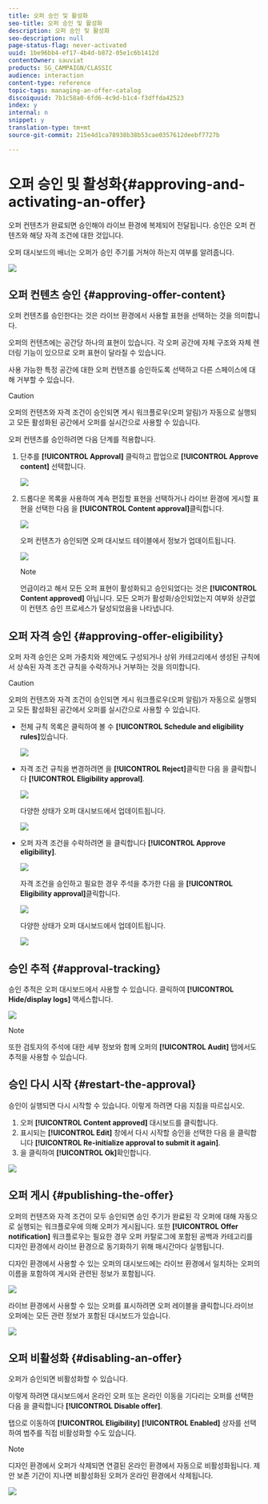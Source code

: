 ```yaml
---
title: 오퍼 승인 및 활성화
seo-title: 오퍼 승인 및 활성화
description: 오퍼 승인 및 활성화
seo-description: null
page-status-flag: never-activated
uuid: 1be96bb4-ef17-4b4d-b872-05e1c6b1412d
contentOwner: sauviat
products: SG_CAMPAIGN/CLASSIC
audience: interaction
content-type: reference
topic-tags: managing-an-offer-catalog
discoiquuid: 7b1c58a0-6fd6-4c9d-b1c4-f3dffda42523
index: y
internal: n
snippet: y
translation-type: tm+mt
source-git-commit: 215e4d1ca78938b38b53cae0357612deebf7727b

---
```



# 오퍼 승인 및 활성화{#approving-and-activating-an-offer}

오퍼 컨텐츠가 완료되면 승인해야 라이브 환경에 복제되어 전달됩니다. 승인은 오퍼 컨텐츠와 해당 자격 조건에 대한 것입니다.

오퍼 대시보드의 배너는 오퍼가 승인 주기를 거쳐야 하는지 여부를 알려줍니다.

![](assets/offer_validate_001.png)

## 오퍼 컨텐츠 승인 {#approving-offer-content}

오퍼 컨텐츠를 승인한다는 것은 라이브 환경에서 사용할 표현을 선택하는 것을 의미합니다.

오퍼의 컨텐츠에는 공간당 하나의 표현이 있습니다. 각 오퍼 공간에 자체 구조와 자체 렌더링 기능이 있으므로 오퍼 표현이 달라질 수 있습니다.

사용 가능한 특정 공간에 대한 오퍼 컨텐츠를 승인하도록 선택하고 다른 스페이스에 대해 거부할 수 있습니다.

>[!CAUTION]
>
>오퍼의 컨텐츠와 자격 조건이 승인되면 게시 워크플로우(오퍼 알림)가 자동으로 실행되고 모든 활성화된 공간에서 오퍼를 실시간으로 사용할 수 있습니다.

오퍼 컨텐츠를 승인하려면 다음 단계를 적용합니다.

1. 단추를 **[!UICONTROL Approval]** 클릭하고 팝업으로 **[!UICONTROL Approve content]** 선택합니다.

   ![](assets/offer_validate_002.png)

1. 드롭다운 목록을 사용하여 계속 편집할 표현을 선택하거나 라이브 환경에 게시할 표현을 선택한 다음 을 **[!UICONTROL Content approval]**&#x200B;클릭합니다.

   ![](assets/offer_validate_003.png)

   오퍼 컨텐츠가 승인되면 오퍼 대시보드 테이블에서 정보가 업데이트됩니다.

   ![](assets/offer_validate_004.png)

   >[!NOTE]
   >
   >언급이라고 해서 모든 오퍼 표현이 활성화되고 승인되었다는 것은 **[!UICONTROL Content approved]** 아닙니다. 모든 오퍼가 활성화/승인되었는지 여부와 상관없이 컨텐츠 승인 프로세스가 달성되었음을 나타냅니다.

## 오퍼 자격 승인 {#approving-offer-eligibility}

오퍼 자격 승인은 오퍼 가중치와 제안에도 구성되거나 상위 카테고리에서 생성된 규칙에서 상속된 자격 조건 규칙을 수락하거나 거부하는 것을 의미합니다.

>[!CAUTION]
>
>오퍼의 컨텐츠와 자격 조건이 승인되면 게시 워크플로우(오퍼 알림)가 자동으로 실행되고 모든 활성화된 공간에서 오퍼를 실시간으로 사용할 수 있습니다.

* 전체 규칙 목록은 클릭하여 볼 수 **[!UICONTROL Schedule and eligibility rules]**&#x200B;있습니다.

   ![](assets/offer_validate_005.png)

* 자격 조건 규칙을 변경하려면 을 **[!UICONTROL Reject]**&#x200B;클릭한 다음 을 클릭합니다 **[!UICONTROL Eligibility approval]**.

   ![](assets/offer_validate_007.png)

   다양한 상태가 오퍼 대시보드에서 업데이트됩니다.

   ![](assets/offer_validate_006.png)

* 오퍼 자격 조건을 수락하려면 을 클릭합니다 **[!UICONTROL Approve eligibility]**.

   ![](assets/offer_validate_008.png)

   자격 조건을 승인하고 필요한 경우 주석을 추가한 다음 을 **[!UICONTROL Eligibility approval]**&#x200B;클릭합니다.

   ![](assets/offer_validate_009.png)

   다양한 상태가 오퍼 대시보드에서 업데이트됩니다.

   ![](assets/offer_validate_010.png)

## 승인 추적 {#approval-tracking}

승인 추적은 오퍼 대시보드에서 사용할 수 있습니다. 클릭하여 **[!UICONTROL Hide/display logs]** 액세스합니다.

![](assets/offer_validate_012.png)

>[!NOTE]
>
>또한 검토자의 주석에 대한 세부 정보와 함께 오퍼의 **[!UICONTROL Audit]** 탭에서도 추적을 사용할 수 있습니다.

## 승인 다시 시작 {#restart-the-approval}

승인이 실행되면 다시 시작할 수 있습니다. 이렇게 하려면 다음 지침을 따르십시오.

1. 오퍼 **[!UICONTROL Content approved]** 대시보드를 클릭합니다.
1. 표시되는 **[!UICONTROL Edit]** 창에서 다시 시작할 승인을 선택한 다음 을 클릭합니다 **[!UICONTROL Re-initialize approval to submit it again]**.
1. 을 클릭하여 **[!UICONTROL Ok]**&#x200B;확인합니다.

![](assets/offer_validate_013.png)

## 오퍼 게시 {#publishing-the-offer}

오퍼의 컨텐츠와 자격 조건이 모두 승인되면 승인 주기가 완료된 각 오퍼에 대해 자동으로 실행되는 워크플로우에 의해 오퍼가 게시됩니다. 또한 **[!UICONTROL Offer notification]** 워크플로우는 필요한 경우 오퍼 카탈로그에 포함된 공백과 카테고리를 디자인 환경에서 라이브 환경으로 동기화하기 위해 매시간마다 실행됩니다.

디자인 환경에서 사용할 수 있는 오퍼의 대시보드에는 라이브 환경에서 일치하는 오퍼의 이름을 포함하여 게시와 관련된 정보가 포함됩니다.

![](assets/offer_golive_001.png)

라이브 환경에서 사용할 수 있는 오퍼를 표시하려면 오퍼 레이블을 클릭합니다.라이브 오퍼에는 모든 관련 정보가 포함된 대시보드가 있습니다.

![](assets/offer_golive_002.png)

## 오퍼 비활성화 {#disabling-an-offer}

오퍼가 승인되면 비활성화할 수 있습니다.

이렇게 하려면 대시보드에서 온라인 오퍼 또는 온라인 이동을 기다리는 오퍼를 선택한 다음 을 클릭합니다 **[!UICONTROL Disable offer]**.

탭으로 이동하여 **[!UICONTROL Eligibility]** **[!UICONTROL Enabled]** 상자를 선택하여 범주를 직접 비활성화할 수도 있습니다.

>[!NOTE]
>
>디자인 환경에서 오퍼가 삭제되면 연결된 온라인 환경에서 자동으로 비활성화됩니다. 제안 보존 기간이 지나면 비활성화된 오퍼가 온라인 환경에서 삭제됩니다.

![](assets/offer_preview_deactivate.png)

